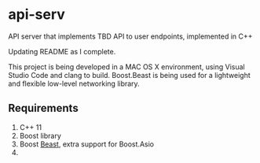 # api-serv
API server that implements TBD API to user endpoints, implemented in C++

Updating README as I complete.

This project is being developed in a MAC OS X environment, using Visual Studio Code and clang to build.
Boost.Beast is being used for a lightweight and flexible low-level networking library.

## Requirements

1. C++ 11
2. Boost library 
3. Boost [Beast](https://github.com/boostorg/beast), extra support for Boost.Asio
4. 
